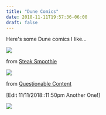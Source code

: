 ```yaml
---
title: "Dune Comics"
date: 2018-11-11T19:57:36-06:00
draft: false
---
```


Here's some Dune comics I like...

[![](/uploads/donkey_summons_sand_worm.jpg)](http://www.steaksmoothie.com/?comic=dunkey)

from [Steak Smoothie](https://steaksmoothie.com)

[![](/uploads/dune-meme.jpg)](https://questionablecontent.net/view.php?comic=59)

from [Questionable Content](https://questionablecontent.net)

[Edit 11/11/2018::11:50pm Another One!]

[![](/upload/dune-comic-2.jpg)](https://questionablecontent.net/view.php?comic=351)
